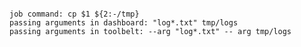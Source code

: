 <!-- layout:code post: add-ins-jobs_pass-parameters-to-job -->

```

job command: cp $1 ${2:-/tmp}
passing arguments in dashboard: "log*.txt" tmp/logs
passing arguments in toolbelt: --arg "log*.txt" -- arg tmp/logs

```
